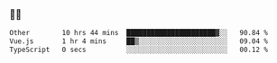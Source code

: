 ### 👨‍💻

<!--START_SECTION:waka-->

```txt
Other        10 hrs 44 mins  ██████████████████████▓░░   90.84 %
Vue.js       1 hr 4 mins     ██▒░░░░░░░░░░░░░░░░░░░░░░   09.04 %
TypeScript   0 secs          ░░░░░░░░░░░░░░░░░░░░░░░░░   00.12 %
```

<!--END_SECTION:waka-->
